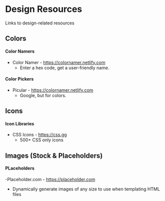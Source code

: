 # Design Resources
Links to design-related resources

## Colors

#### Color Namers
- Color Namer - https://colornamer.netlify.com
   - Enter a hex code, get a user-friendly name.

#### Color Pickers
- Picular  - https://colornamer.netlify.com
   - Google, but for colors.
   
## Icons

#### Icon Libraries
- CSS Icons - https://css.gg
   - 500+ CSS only icons

## Images (Stock & Placeholders)

#### PLaceholders
-Placeholder.com - https://placeholder.com
   - Dynamically generate images of any size to use when templating HTML files
